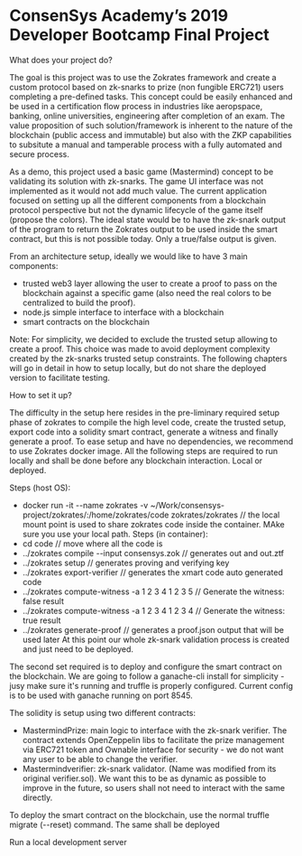 #  ConsenSys Academy’s 2019 Developer Bootcamp Final Project 

What does your project do?

The goal is this project was to use the Zokrates framework and create a custom protocol based on zk-snarks to prize (non fungible ERC721) users completing a pre-defined tasks. This concept could be easily enhanced and be used in a certification flow process in industries like aeropspace, banking, online universities, engineering after completion of an exam. The value proposition of such solution/framework is inherent to the nature of the blockchain (public access and immutable) but also with the ZKP capabilities to subsitute a manual and tamperable process with a fully automated and secure process. 

As a demo, this project used a basic game (Mastermind) concept to be validating its solution with zk-snarks. The game UI interface was not implemented as it would not add much value. The current application focused on setting up all the different components from a blockchain protocol perspective but not the dynamic lifecycle of the game itself (propose the colors). The ideal state would be to have the zk-snark output of the program to return the Zokrates output to be used inside the smart contract, but this is not possible today. Only a true/false output is given.  

From an architecture setup, ideally we would like to have 3 main components:
   - trusted web3 layer allowing the user to create a proof to pass on the blockchain against a specific game (also need the real colors to be centralized to build the proof).
   - node.js simple interface to interface with a blockchain
   - smart contracts on the blockchain
   
Note: For simplicity, we decided to exclude the trusted setup allowing to create a proof. This choice was made to avoid deployment complexity created by the zk-snarks trusted setup constraints. The following chapters will go in detail in how to setup locally, but do not share the deployed version to facilitate testing. 

How to set it up?

The difficulty in the setup here resides in the pre-liminary required setup phase of zokrates to compile the high level code, create the trusted setup, export code into a solidity smart contract, generate a witness and finally generate a proof. To ease setup and have no dependencies, we recommend to use Zokrates docker image. All the following steps are required to run locally and shall be done before any blockchain interaction. Local or deployed. 

Steps (host OS):
   - docker run -it --name zokrates -v ~/Work/consensys-project/zokrates/:/home/zokrates/code zokrates/zokrates // the local mount point is used to share zokrates code inside the container. MAke sure you use your local path.
Steps (in container):
   - cd code // move where all the code is
   - ../zokrates compile --input consensys.zok // generates out and out.ztf 
   - ../zokrates setup // generates proving and verifying key
   - ../zokrates export-verifier // generates the xmart code auto generated code
   - ../zokrates compute-witness -a 1 2 3 4 1 2 3 5 // Generate the witness: false result
   - ../zokrates compute-witness -a 1 2 3 4 1 2 3 4 // Generate the witness: true result
   - ../zokrates generate-proof // generates a proof.json output that will be used later
At this point our whole zk-snark validation process is created and just need to be deployed. 

The second set required is to deploy and configure the smart contract on the blockchain. We are going to follow a ganache-cli install for simplicity - jusy make sure it's running and truffle is properly configured. Current config is to be used with ganache running on port 8545. 

The solidity is setup using two different contracts:
   - MastermindPrize: main logic to interface with the zk-snark verifier. The contract extends OpenZeppelin libs to facilitate the prize management via ERC721 token and Ownable interface for security - we do not want any user to be able to change the verifier.
   - Mastermindverifier: zk-snark validator. (Name was modified from its original verifier.sol). We want this to be as dynamic as possible to improve in the future, so users shall not need to interact with the same directly.
   
 To deploy the smart contract on the blockchain, use the normal truffle migrate (--reset) command. The same shall be deployed 


Run a local development server

